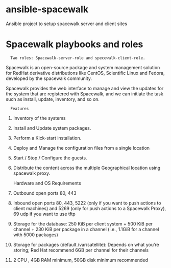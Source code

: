 # ansible-spacewalk
Ansible project to setup spacewalk server and client sites

Spacewalk playbooks and roles
==============

      Two roles: Spacewalk-server-role and specewalk-client-role.

Spacewalk is an open-source package and system management solution for RedHat derivative distributions like CentOS, Scientific Linux and Fedora, developed by the spacewalk community.

 Spacewalk provides the web interface to manage and view the updates for the system that are registered with Spacewalk, and we can initiate the task such as install, update, inventory, and so on.


      Features

1. Inventory of the systems
2. Install and Update system packages.
3. Perform a Kick-start installation.
4. Deploy and Manage the configuration files from a single location
5. Start / Stop / Configure the guests.
6. Distribute the content across the multiple Geographical location using spacewalk proxy.



      Hardware and OS Requirements
      


1. Outbound open ports 80, 443
2. Inbound open ports 80, 443, 5222 (only if you want to push actions to client machines) and 5269 (only for push actions to a Spacewalk Proxy), 69 udp if you want to use tftp
3. Storage for the database: 250 KiB per client system + 500 KiB per channel + 230 KiB per package in a channel (i.e., 1.1GiB for a channel with 5000 packages)
4. Storage for packages (default /var/satellite): Depends on what you’re storing; Red Hat recommend 6GB per channel for their channels
5. 2 CPU , 4GB RAM minimum, 50GB disk minimum recommended

 